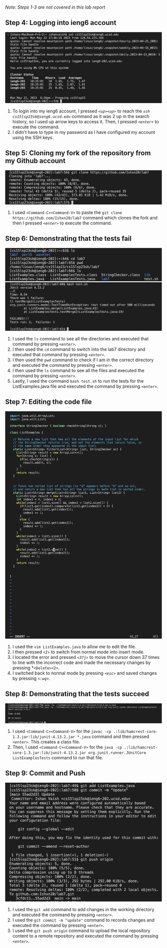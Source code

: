 *Note: Steps 1-3 are not covered in this lab report*

## Step 4: Logging into ieng6 account

![Image](ieng6.png)

1. To login into my ieng6 account, I pressed *```<up><up>```* to reach the *```ssh cs15lsp23sk@ieng6.ucsd.edu```* command as it was 2 up in the search history, so I used up arrow keys to access it. Then, I pressed *```<enter>```*  to execute the command.
2. I didn't have to type in my password as I have configured my account using the SSH keys.

## Step 5: Cloning my fork of the repository from my Github account

![Image](clone.png)

1. I used ```<Command-C><Command-V>``` to paste the ```git clone https://github.com/Ishxn20/lab7``` command which clones the fork and then I pressed *```<enter>```*  to execute the command.

## Step 6: Demonstrating that the tests fail

![Image](D1.png)
![Image](D.png)

1. I used the ```ls``` command to see all the directories and executed that command by pressing *```<enter>```*.
2. I then used the ```cd``` command to switch into the lab7 directory and executed that command by pressing *```<enter>```*.
3. I then used the ```pwd``` command to check if I am in the correct directory and executed the command by pressing *```<enter>```*.
4. I then used the ```ls``` command to see all the files and executed the command by pressing *```<enter>```*.
5. Lastly, I used the command ```bash test.sh``` to run the tests for the ListExamples.java file and executed the command by pressing *```<enter>```*.

## Step 7: Editing the code file

![Image](E.png)

1. I used the ```vim ListExamples.java``` to allow me to edit the file.
2. I then pressed *```<I>```* to switch from normal mode into insert mode.
3. I located the error and pressed *```<37j>```* to move the cursor down 37 times to line with the incorrect code and made the necessary changes by pressing *```<Delete><2>```.
4. I switched back to normal mode by pressing *```<esc>```*  and saved changes by pressing *```<:wq>```*.

## Step 8: Demonstrating that the tests succeed

![Image](S.png)

1. I used ```<Command-C><Command-V>``` for the ```javac -cp .:lib/hamcrest-core-1.3.jar:lib/junit-4.13.2.jar *.java``` command and then pressed *```<enter>```*. This creates a class file.
2. Then, I used ```<Command-C><Command-V>``` for the ```java -cp .:lib/hamcrest-core-1.3.jar:lib/junit-4.13.2.jar org.junit.runner.JUnitCore ListExamplesTests``` command to run that file.

## Step 9: Commit and Push

![Image](P.png)

1. I used the ```git add``` command to add changes in the working directory and executed the command by pressing *```<enter>```*.
2. I used the ```git commit -m "update"``` command to records changes and executed the command by pressing *```<enter>```*.
3. I used the ```git push origin``` command to upload the local repository content to a remote repository and executed the command by pressing *```<enter>```*.
